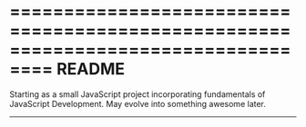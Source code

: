 ==================================================================================
                                    README
==================================================================================


Starting as a small JavaScript project incorporating fundamentals of JavaScript 
Development. May evolve into something awesome later.


----------------------------------------------------------------------------------